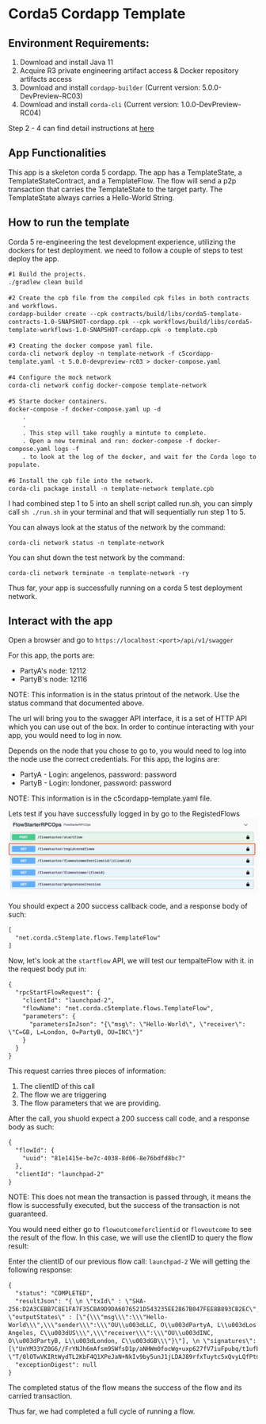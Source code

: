 # Corda5 Cordapp Template 

## Environment Requirements: 
1. Download and install Java 11
2. Acquire R3 private engineering artifact access & Docker repository artifacts access 
3. Download and install `cordapp-builder` (Current version: 5.0.0-DevPreview-RC03)
4. Download and install `corda-cli` (Current version: 1.0.0-DevPreview-RC04)

Step 2 - 4 can find detail instructions at [here](https://engineering.r3.com/product-areas/corda-platform/blt/docs/setting-up-local-corda5-dev-network/setting-up-corda5-network/)

## App Functionalities 
This app is a skeleton corda 5 cordapp. The app has a TemplateState, a TemplateStateContract, and a TemplateFlow. The flow will send a p2p transaction that carries the TemplateState to the target party. The TemplateState always carries a Hello-World String. 

## How to run the template

Corda 5 re-engineering the test development experience, utilizing the dockers for test deployment. we need to follow a couple of steps to test deploy the app. 
```
#1 Build the projects.
./gradlew clean build

#2 Create the cpb file from the compiled cpk files in both contracts and workflows.
cordapp-builder create --cpk contracts/build/libs/corda5-template-contracts-1.0-SNAPSHOT-cordapp.cpk --cpk workflows/build/libs/corda5-template-workflows-1.0-SNAPSHOT-cordapp.cpk -o template.cpb

#3 Creating the docker compose yaml file.
corda-cli network deploy -n template-network -f c5cordapp-template.yaml -t 5.0.0-devpreview-rc03 > docker-compose.yaml

#4 Configure the mock network
corda-cli network config docker-compose template-network

#5 Starte docker containers.
docker-compose -f docker-compose.yaml up -d
    .
    .
    . This step will take roughly a mintute to complete.
    . Open a new terminal and run: docker-compose -f docker-compose.yaml logs -f 
    . to look at the log of the docker, and wait for the Corda logo to populate. 
    
#6 Install the cpb file into the network.
corda-cli package install -n template-network template.cpb
```
I had combined step 1 to 5 into an shell script called run.sh, you can simply call `sh ./run.sh` in your terminal and that will sequentially run step 1 to 5. 


You can always look at the status of the network by the command: 
```
corda-cli network status -n template-network
```
You can shut down the test network by the command: 
```
corda-cli network terminate -n template-network -ry
```
Thus far, your app is successfully running on a corda 5 test deployment network. 

## Interact with the app 
Open a browser and go to `https://localhost:<port>/api/v1/swagger`

For this app, the ports are: 
* PartyA's node: 12112
* PartyB's node: 12116

NOTE: This information is in the status printout of the network. Use the status command that documented above. 

The url will bring you to the swagger API interface, it is a set of HTTP API which you can use out of the box. In order to continue interacting with your app, you would need to log in now. 

Depends on the node that you chose to go to, you would need to log into the node use the correct credentials. 
For this app, the logins are: 
* PartyA - Login: angelenos, password: password
* PartyB - Login: londoner, password: password

NOTE: This information is in the c5cordapp-template.yaml file. 

Lets test if you have successfully logged in by go to the RegistedFlows 
![img.png](registeredflows.png)

You should expect a 200 success callback code, and a response body of such: 
```
[
  "net.corda.c5template.flows.TemplateFlow"
]
```

Now, let's look at the `startflow` API, we will test our tempalteFlow with it. 
in the request body put in: 
```
{
  "rpcStartFlowRequest": {
    "clientId": "launchpad-2", 
    "flowName": "net.corda.c5template.flows.TemplateFlow", 
    "parameters": { 
      "parametersInJson": "{\"msg\": \"Hello-World\", \"receiver\": \"C=GB, L=London, O=PartyB, OU=INC\"}" 
    } 
  } 
}
```
This request carries three pieces of information: 
1. The clientID of this call 
2. The flow we are triggering 
3. The flow parameters that we are providing. 

After the call, you shuold expect a 200 success call code, and a response body as such: 
```
{
  "flowId": {
    "uuid": "81e1415e-be7c-4038-8d06-8e76bdfd8bc7"
  },
  "clientId": "launchpad-2"
}
```
NOTE: This does not mean the transaction is passed through, it means the flow is successfully executed, but the success of the transaction is not guaranteed. 

You would need either go to `flowoutcomeforclientid` or `flowoutcome` to see the result of the flow. In this case, we will use the clientID to query the flow result: 

Enter the clientID of our previous flow call: `launchpad-2`
We will getting the following response: 
```
{
  "status": "COMPLETED",
  "resultJson": "{ \n \"txId\" : \"SHA-256:D2A3CEBB7C8E1FA7F35CBA9D9DA6076521D543235EE2867B047FEE8B893CB2EC\",\n \"outputStates\" : [\"{\\\"msg\\\":\\\"Hello-World\\\",\\\"sender\\\":\\\"OU\\u003dLLC, O\\u003dPartyA, L\\u003dLos Angeles, C\\u003dUS\\\",\\\"receiver\\\":\\\"OU\\u003dINC, O\\u003dPartyB, L\\u003dLondon, C\\u003dGB\\\"}\"], \n \"signatures\": [\"UnYM33YZ0G6//FrYNJh6mAfsm9SWfsD1p/aNHWm0focWg+uxp627fV7iuFpubq/t1ufb8yNo0/Awlcs9/b+tBg==\", \"T/0lOTwVKIRtWydTL2KbF4Q1XPeJaN+NkIv9by5unJ1jLDAJ89rfxTuytc5xQvyLQfPtnHIrtK42jzpFO8osAA==\"]\n}",
  "exceptionDigest": null
}
```
The completed status of the flow means the success of the flow and its carried transaction. 

Thus far, we had completed a full cycle of running a flow. 
